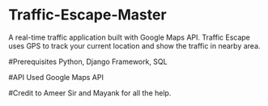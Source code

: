 # Traffic-Escape-Master
A real-time traffic application built with Google Maps API.
Traffic Escape uses GPS to track your current location and show the traffic in nearby area.

#Prerequisites
Python, Django Framework, SQL

#API Used
Google Maps API


#Credit to Ameer Sir and Mayank for all the help.
